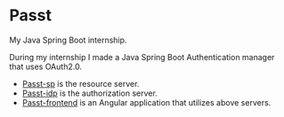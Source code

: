 # Passt
My Java Spring Boot internship.

During my internship I made a Java Spring Boot Authentication manager that uses OAuth2.0.

- [Passt-sp](./Passt-sp/Readme.md) is the resource server.
- [Passt-idp](./Passt-idp/Readme.md) is the authorization server.
- [Passt-frontend](./Passt-frontend/Readme.md) is an Angular application that utilizes above servers.
